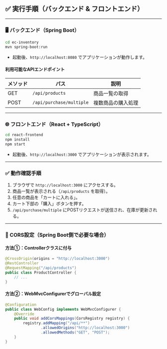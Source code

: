 ## ✅ 実行手順（バックエンド & フロントエンド）

---

### 🖥️ バックエンド（Spring Boot）

```bash
cd ec-inventory
mvn spring-boot:run
```

- 起動後、`http://localhost:8080` でアプリケーションが動作します。

#### 利用可能なAPIエンドポイント

| メソッド | パス                     | 説明                   |
|----------|--------------------------|------------------------|
| GET      | `/api/products`          | 商品一覧の取得         |
| POST     | `/api/purchase/multiple` | 複数商品の購入処理     |

---

### 🌐 フロントエンド（React + TypeScript）

```bash
cd react-frontend
npm install
npm start
```

- 起動後、`http://localhost:3000` でアプリケーションが表示されます。

---

### ✅ 動作確認手順

1. ブラウザで `http://localhost:3000` にアクセスする。  
2. 商品一覧が表示される（`/api/products` を取得）。  
3. 任意の商品を「カートに入れる」。  
4. カート下部の「購入」ボタンを押す。  
5. `/api/purchase/multiple` にPOSTリクエストが送信され、在庫が更新される。  

---

### 🔧 CORS設定（Spring Boot側で必要な場合）

#### 方法①：Controllerクラスに付与

```java
@CrossOrigin(origins = "http://localhost:3000")
@RestController
@RequestMapping("/api/products")
public class ProductController {
    // ...
}
```

#### 方法②：WebMvcConfigurerでグローバル設定

```java
@Configuration
public class WebConfig implements WebMvcConfigurer {
    @Override
    public void addCorsMappings(CorsRegistry registry) {
        registry.addMapping("/api/**")
                .allowedOrigins("http://localhost:3000")
                .allowedMethods("GET", "POST");
    }
}
```
